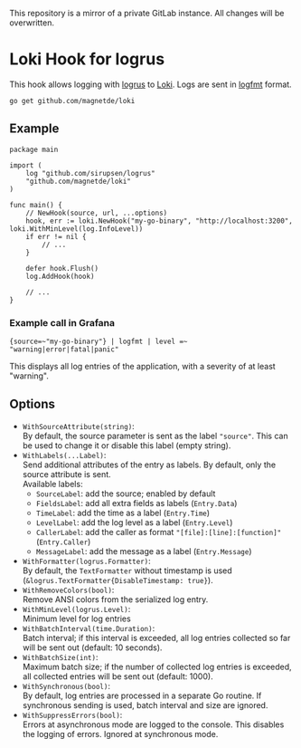 This repository is a mirror of a private GitLab instance. All changes will be overwritten.

# Loki Hook for logrus

This hook allows logging with [logrus](https://github.com/Sirupsen/logrus) to [Loki](https://github.com/grafana/loki).
Logs are sent in [logfmt](https://github.com/kr/logfmt) format.

```
go get github.com/magnetde/loki
```

## Example

```golang
package main

import (
	log "github.com/sirupsen/logrus"
	"github.com/magnetde/loki"
)

func main() {
	// NewHook(source, url, ...options)
	hook, err := loki.NewHook("my-go-binary", "http://localhost:3200", loki.WithMinLevel(log.InfoLevel))
	if err != nil {
		// ...
	}

	defer hook.Flush()
	log.AddHook(hook)

    // ...
}
```

### Example call in Grafana

```
{source=~"my-go-binary"} | logfmt | level =~ "warning|error|fatal|panic"
```

This displays all log entries of the application, with a severity of at least "warning".

## Options

- `WithSourceAttribute(string)`:  
   By default, the source parameter is sent as the label `"source"`.
   This can be used to change it or disable this label (empty string).
- `WithLabels(...Label)`:  
  Send additional attributes of the entry as labels. By default, only the source attribute is sent.  
  Available labels:
  - `SourceLabel`: add the source; enabled by default
  - `FieldsLabel`: add all extra fields as labels (`Entry.Data`)
  - `TimeLabel`: add the time as a label (`Entry.Time`)
  - `LevelLabel`: add the log level as a label (`Entry.Level`)
  - `CallerLabel`: add the caller as format `"[file]:[line]:[function]"` (`Entry.Caller`)
  - `MessageLabel`: add the message as a label (`Entry.Message`)
- `WithFormatter(logrus.Formatter)`:  
  By default, the `TextFormatter` without timestamp is used (`&logrus.TextFormatter{DisableTimestamp: true}`).
- `WithRemoveColors(bool)`:  
  Remove ANSI colors from the serialized log entry.
- `WithMinLevel(logrus.Level)`:  
  Minimum level for log entries
- `WithBatchInterval(time.Duration)`:  
  Batch interval; if this interval is exceeded, all log entries collected so far will be sent out (default: 10 seconds).
- `WithBatchSize(int)`:  
  Maximum batch size; if the number of collected log entries is exceeded, all collected entries will be sent out (default: 1000).
- `WithSynchronous(bool)`:  
  By default, log entries are processed in a separate Go routine. If synchronous sending is used, batch interval and size are ignored.
- `WithSuppressErrors(bool)`:  
  Errors at asynchronous mode are logged to the console. This disables the logging of errors. Ignored at synchronous mode.